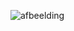 ![afbeelding](https://user-images.githubusercontent.com/54893427/118490066-d4f9b000-b71d-11eb-91dd-937b5a9c6cd7.png)
